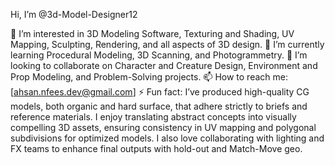 Hi, I’m @3d-Model-Designer12

👀 I’m interested in 3D Modeling Software, Texturing and Shading, UV Mapping, Sculpting, Rendering, and all aspects of 3D design.
🌱 I’m currently learning Procedural Modeling, 3D Scanning, and Photogrammetry.
💞️ I’m looking to collaborate on Character and Creature Design, Environment and Prop Modeling, and Problem-Solving projects.
📫 How to reach me: [ahsan.nfees.dev@gmail.com]
⚡ Fun fact: I’ve produced high-quality CG models, both organic and hard surface, that adhere strictly to briefs and reference materials. I enjoy translating abstract concepts
   into visually compelling 3D assets, ensuring consistency in UV mapping and polygonal subdivisions for optimized models. I also love collaborating with lighting and FX teams to 
   enhance final outputs with hold-out and Match-Move geo.

